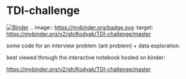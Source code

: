 # TDI-challenge

[![Binder](https://mybinder.org/badge.svg)](https://mybinder.org/v2/gh/Kodyak/TDI-challenge/master)
.. image:: https://mybinder.org/badge.svg :target: https://mybinder.org/v2/gh/Kodyak/TDI-challenge/master


some code for an interview problem (ant problem) + data exploration. 

best viewed through the interactive notebook hosted on binder:

https://mybinder.org/v2/gh/Kodyak/TDI-challenge/master


